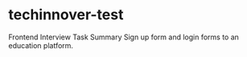 # techinnover-test
Frontend Interview Task  Summary Sign up form and login forms to an education platform.
